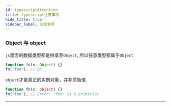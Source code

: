 ```yaml
---
id: typescriptAttention
title: typescript注意事项
hide_title: true
sidebar_label: 注意事项
---
```


### Object 与 object

`js`里面的数据类型都是继承至`Object`, 所以任意类型都属于`Object`

```typescript
function fn(x: Object) {}
fn("foo"); // OK
```

`object`才是真正的实例对象，并非原始值

```typescript
function fn(x: object) {}
fn("foo"); // Error: "foo" is a primitive
```

***